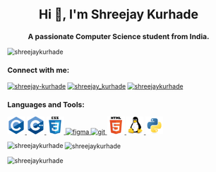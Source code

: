 <h1 align="center">Hi 👋, I'm Shreejay Kurhade</h1>
<h3 align="center">A passionate Computer Science student from India.</h3>

<p align="left"> <img src="https://komarev.com/ghpvc/?username=shreejaykurhade&label=Profile%20views&color=0e75b6&style=flat" alt="shreejaykurhade" /> </p>

<h3 align="left">Connect with me:</h3>
<p align="left">
<a href="https://linkedin.com/in/shreejay-kurhade" target="blank"><img align="center" src="https://raw.githubusercontent.com/rahuldkjain/github-profile-readme-generator/master/src/images/icons/Social/linked-in-alt.svg" alt="shreejay-kurhade" height="30" width="40" /></a>
<a href="https://instagram.com/shreejay_kurhade" target="blank"><img align="center" src="https://raw.githubusercontent.com/rahuldkjain/github-profile-readme-generator/master/src/images/icons/Social/instagram.svg" alt="shreejay_kurhade" height="30" width="40" /></a>
<a href="https://www.behance.net/shreejaykurhade" target="blank"><img align="center" src="https://raw.githubusercontent.com/rahuldkjain/github-profile-readme-generator/master/src/images/icons/Social/behance.svg" alt="shreejaykurhade" height="30" width="40" /></a>
</p>

<h3 align="left">Languages and Tools:</h3>
<p align="left"> <a href="https://www.cprogramming.com/" target="_blank" rel="noreferrer"> <img src="https://raw.githubusercontent.com/devicons/devicon/master/icons/c/c-original.svg" alt="c" width="40" height="40"/> </a> <a href="https://www.w3schools.com/cpp/" target="_blank" rel="noreferrer"> <img src="https://raw.githubusercontent.com/devicons/devicon/master/icons/cplusplus/cplusplus-original.svg" alt="cplusplus" width="40" height="40"/> </a> <a href="https://www.w3schools.com/css/" target="_blank" rel="noreferrer"> <img src="https://raw.githubusercontent.com/devicons/devicon/master/icons/css3/css3-original-wordmark.svg" alt="css3" width="40" height="40"/> </a> <a href="https://www.figma.com/" target="_blank" rel="noreferrer"> <img src="https://www.vectorlogo.zone/logos/figma/figma-icon.svg" alt="figma" width="40" height="40"/> </a> <a href="https://git-scm.com/" target="_blank" rel="noreferrer"> <img src="https://www.vectorlogo.zone/logos/git-scm/git-scm-icon.svg" alt="git" width="40" height="40"/> </a> <a href="https://www.w3.org/html/" target="_blank" rel="noreferrer"> <img src="https://raw.githubusercontent.com/devicons/devicon/master/icons/html5/html5-original-wordmark.svg" alt="html5" width="40" height="40"/> </a> <a href="https://www.linux.org/" target="_blank" rel="noreferrer"> <img src="https://raw.githubusercontent.com/devicons/devicon/master/icons/linux/linux-original.svg" alt="linux" width="40" height="40"/> </a> <a href="https://www.python.org" target="_blank" rel="noreferrer"> <img src="https://raw.githubusercontent.com/devicons/devicon/master/icons/python/python-original.svg" alt="python" width="40" height="40"/> </a> </p>

<p><img align="left" src="https://github-readme-stats.vercel.app/api/top-langs?username=shreejaykurhade&show_icons=true&locale=en&layout=compact" alt="shreejaykurhade" /></p>

<p>&nbsp;<img align="center" src="https://github-readme-stats.vercel.app/api?username=shreejaykurhade&show_icons=true&locale=en" alt="shreejaykurhade" /></p>

<p><img align="center" src="https://github-readme-streak-stats.herokuapp.com/?user=shreejaykurhade&" alt="shreejaykurhade" /></p>
